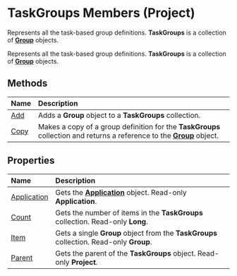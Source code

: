 
# TaskGroups Members (Project)
Represents all the task-based group definitions.  **TaskGroups** is a collection of **[Group](e3756818-f051-1ae4-5402-0398e568ebfc.md)** objects.

Represents all the task-based group definitions.  **TaskGroups** is a collection of **[Group](e3756818-f051-1ae4-5402-0398e568ebfc.md)** objects.


## Methods



|**Name**|**Description**|
|:-----|:-----|
|[Add](e64d55db-6adc-5a6f-5b60-cd99bc1ab82a.md)|Adds a  **Group** object to a **TaskGroups** collection.|
|[Copy](e69fe06d-3855-a8ac-32fe-752ff280fe85.md)|Makes a copy of a group definition for the  **TaskGroups** collection and returns a reference to the **[Group](e3756818-f051-1ae4-5402-0398e568ebfc.md)** object.|

## Properties



|**Name**|**Description**|
|:-----|:-----|
|[Application](8a5797d9-4d4d-c698-da5f-0cbdb2e58307.md)|Gets the  **[Application](8eb91712-7784-a102-38c0-19bb056c27e9.md)** object. Read-only **Application**.|
|[Count](6f1e6a18-85d2-ffe5-9e90-53694de136f0.md)|Gets the number of items in the  **TaskGroups** collection. Read-only **Long**.|
|[Item](979a5434-551b-8cb1-7da0-bdac4c1a9942.md)|Gets a single  **Group** object from the **TaskGroups** collection. Read-only **Group**.|
|[Parent](7517efda-4cea-1280-02d2-cc4026a33855.md)|Gets the parent of the  **TaskGroups** object. Read-only **Project**.|
